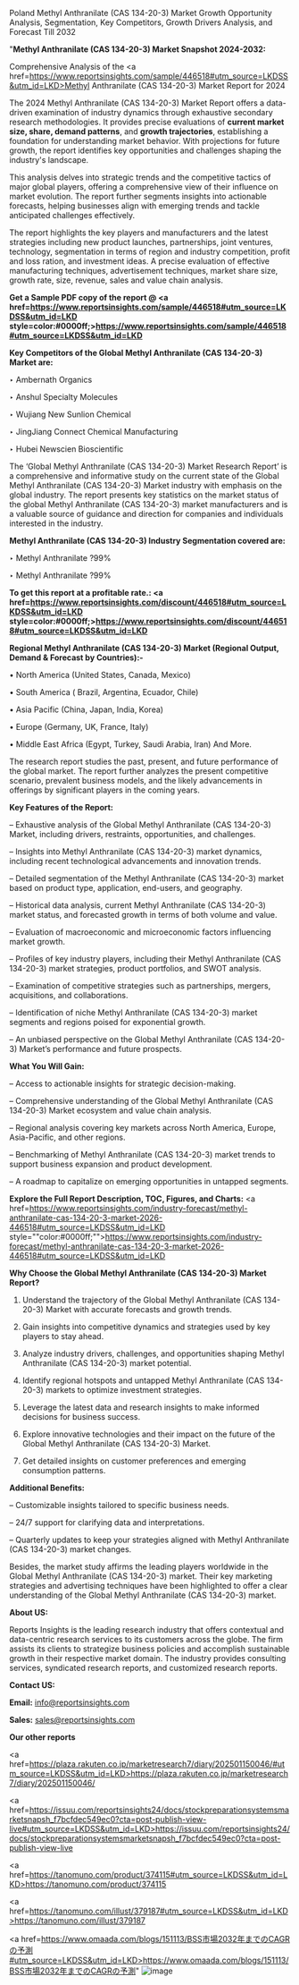 Poland Methyl Anthranilate (CAS 134-20-3) Market Growth Opportunity Analysis, Segmentation, Key Competitors, Growth Drivers Analysis, and Forecast Till 2032

"<strong>Methyl Anthranilate (CAS 134-20-3) Market Snapshot 2024-2032:</strong>

Comprehensive Analysis of the <a href=https://www.reportsinsights.com/sample/446518#utm_source=LKDSS&utm_id=LKD>Methyl Anthranilate (CAS 134-20-3) Market</a> Report for 2024

The 2024 Methyl Anthranilate (CAS 134-20-3) Market Report offers a data-driven examination of industry dynamics through exhaustive secondary research methodologies. It provides precise evaluations of <strong>current market size, share, demand patterns</strong>, and <strong>growth trajectories</strong>, establishing a foundation for understanding market behavior. With projections for future growth, the report identifies key opportunities and challenges shaping the industry's landscape.

This analysis delves into strategic trends and the competitive tactics of major global players, offering a comprehensive view of their influence on market evolution. The report further segments insights into actionable forecasts, helping businesses align with emerging trends and tackle anticipated challenges effectively.

The report highlights the key players and manufacturers and the latest strategies including new product launches, partnerships, joint ventures, technology, segmentation in terms of region and industry competition, profit and loss ration, and investment ideas. A precise evaluation of effective manufacturing techniques, advertisement techniques, market share size, growth rate, size, revenue, sales and value chain analysis.

<strong>Get a Sample PDF copy of the report @ <a href=https://www.reportsinsights.com/sample/446518#utm_source=LKDSS&utm_id=LKD style=color:#0000ff;>https://www.reportsinsights.com/sample/446518#utm_source=LKDSS&utm_id=LKD</a></strong>

<strong>Key Competitors of the Global Methyl Anthranilate (CAS 134-20-3) Market are:</strong>

‣ Ambernath Organics

‣ Anshul Specialty Molecules

‣ Wujiang New Sunlion Chemical

‣ JingJiang Connect Chemical Manufacturing

‣ Hubei Newscien Bioscientific

The ‘Global Methyl Anthranilate (CAS 134-20-3) Market Research Report’ is a comprehensive and informative study on the current state of the Global Methyl Anthranilate (CAS 134-20-3) Market industry with emphasis on the global industry. The report presents key statistics on the market status of the global Methyl Anthranilate (CAS 134-20-3) market manufacturers and is a valuable source of guidance and direction for companies and individuals interested in the industry.

<strong>Methyl Anthranilate (CAS 134-20-3) Industry Segmentation covered are:</strong>

‣ Methyl Anthranilate ?99%

‣ Methyl Anthranilate ?99%

<strong>To get this report at a profitable rate.: <a href=https://www.reportsinsights.com/discount/446518#utm_source=LKDSS&utm_id=LKD style=color:#0000ff;>https://www.reportsinsights.com/discount/446518#utm_source=LKDSS&utm_id=LKD</a></strong>

<strong>Regional Methyl Anthranilate (CAS 134-20-3) Market (Regional Output, Demand &amp; Forecast by Countries):-</strong>

• North America (United States, Canada, Mexico)

• South America ( Brazil, Argentina, Ecuador, Chile)

• Asia Pacific (China, Japan, India, Korea)

• Europe (Germany, UK, France, Italy)

• Middle East Africa (Egypt, Turkey, Saudi Arabia, Iran) And More.

The research report studies the past, present, and future performance of the global market. The report further analyzes the present competitive scenario, prevalent business models, and the likely advancements in offerings by significant players in the coming years.

<strong>Key Features of the Report:</strong>

– Exhaustive analysis of the Global Methyl Anthranilate (CAS 134-20-3) Market, including drivers, restraints, opportunities, and challenges.

– Insights into Methyl Anthranilate (CAS 134-20-3) market dynamics, including recent technological advancements and innovation trends.

– Detailed segmentation of the Methyl Anthranilate (CAS 134-20-3) market based on product type, application, end-users, and geography.

– Historical data analysis, current Methyl Anthranilate (CAS 134-20-3) market status, and forecasted growth in terms of both volume and value.

– Evaluation of macroeconomic and microeconomic factors influencing market growth.

– Profiles of key industry players, including their Methyl Anthranilate (CAS 134-20-3) market strategies, product portfolios, and SWOT analysis.

– Examination of competitive strategies such as partnerships, mergers, acquisitions, and collaborations.

– Identification of niche Methyl Anthranilate (CAS 134-20-3) market segments and regions poised for exponential growth.

– An unbiased perspective on the Global Methyl Anthranilate (CAS 134-20-3) Market’s performance and future prospects.

<strong>What You Will Gain:</strong>

– Access to actionable insights for strategic decision-making.

– Comprehensive understanding of the Global Methyl Anthranilate (CAS 134-20-3) Market ecosystem and value chain analysis.

– Regional analysis covering key markets across North America, Europe, Asia-Pacific, and other regions.

– Benchmarking of Methyl Anthranilate (CAS 134-20-3) market trends to support business expansion and product development.

– A roadmap to capitalize on emerging opportunities in untapped segments.

<strong>Explore the Full Report Description, TOC, Figures, and Charts:</strong>
<a href=https://www.reportsinsights.com/industry-forecast/methyl-anthranilate-cas-134-20-3-market-2026-446518#utm_source=LKDSS&utm_id=LKD style=""color:#0000ff;"">https://www.reportsinsights.com/industry-forecast/methyl-anthranilate-cas-134-20-3-market-2026-446518#utm_source=LKDSS&utm_id=LKD</a>

<strong>Why Choose the Global Methyl Anthranilate (CAS 134-20-3) Market Report?</strong>

1. Understand the trajectory of the Global Methyl Anthranilate (CAS 134-20-3) Market with accurate forecasts and growth trends.

2. Gain insights into competitive dynamics and strategies used by key players to stay ahead.

3. Analyze industry drivers, challenges, and opportunities shaping Methyl Anthranilate (CAS 134-20-3) market potential.

4. Identify regional hotspots and untapped Methyl Anthranilate (CAS 134-20-3) markets to optimize investment strategies.

5. Leverage the latest data and research insights to make informed decisions for business success.

6. Explore innovative technologies and their impact on the future of the Global Methyl Anthranilate (CAS 134-20-3) Market.

7. Get detailed insights on customer preferences and emerging consumption patterns.

<strong>Additional Benefits:</strong>

– Customizable insights tailored to specific business needs.

– 24/7 support for clarifying data and interpretations.

– Quarterly updates to keep your strategies aligned with Methyl Anthranilate (CAS 134-20-3) market changes.

Besides, the market study affirms the leading players worldwide in the Global Methyl Anthranilate (CAS 134-20-3) market. Their key marketing strategies and advertising techniques have been highlighted to offer a clear understanding of the Global Methyl Anthranilate (CAS 134-20-3) market.

<strong><strong>About US</strong>:</strong>

Reports Insights is the leading research industry that offers contextual and data-centric research services to its customers across the globe. The firm assists its clients to strategize business policies and accomplish sustainable growth in their respective market domain. The industry provides consulting services, syndicated research reports, and customized research reports.

<strong>Contact US:</strong>

<p class=><b>Email:</b> <a href=mailto:info@reportsinsights.com>info@reportsinsights.com</a></p>
<p class=><b>Sales:</b> <a href=mailto:sales@reportsinsights.com>sales@reportsinsights.com</a></p>

<strong>Our other reports</strong>

<a href=https://plaza.rakuten.co.jp/marketresearch7/diary/202501150046/#utm_source=LKDSS&utm_id=LKD>https://plaza.rakuten.co.jp/marketresearch7/diary/202501150046/</a>

<a href=https://issuu.com/reportsinsights24/docs/stockpreparationsystemsmarketsnapsh_f7bcfdec549ec0?cta=post-publish-view-live#utm_source=LKDSS&utm_id=LKD>https://issuu.com/reportsinsights24/docs/stockpreparationsystemsmarketsnapsh_f7bcfdec549ec0?cta=post-publish-view-live</a>

<a href=https://tanomuno.com/product/374115#utm_source=LKDSS&utm_id=LKD>https://tanomuno.com/product/374115</a>

<a href=https://tanomuno.com/illust/379187#utm_source=LKDSS&utm_id=LKD>https://tanomuno.com/illust/379187</a>

<a href=https://www.omaada.com/blogs/151113/BSS市場2032年までのCAGRの予測#utm_source=LKDSS&utm_id=LKD>https://www.omaada.com/blogs/151113/BSS市場2032年までのCAGRの予測</a>"
![image](https://github.com/user-attachments/assets/12f9d6c8-9530-4686-b6f6-32255e16d978)
